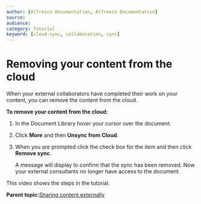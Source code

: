 ```yaml
---
author: [Alfresco Documentation, Alfresco Documentation]
source: 
audience: 
category: Tutorial
keyword: [cloud-sync, collaboration, sync]
---
```


# Removing your content from the cloud

When your external collaborators have completed their work on your content, you can remove the content from the cloud.

**To remove your content from the cloud:**

1.  In the Document Library hover your cursor over the document.

2.  Click **More** and then **Unsync from Cloud**.

3.  When you are prompted click the check box for the item and then click **Remove sync**.

    A message will display to confirm that the sync has been removed. Now your external consultants no longer have access to the document.


This video shows the steps in the tutorial.

  

**Parent topic:**[Sharing content externally](../concepts/gs-sync-share.md)

